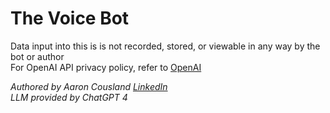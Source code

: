 # The Voice Bot

Data input into this is is not recorded, stored, or viewable in any way by the bot or author  
For OpenAI API privacy policy, refer to [OpenAI](https://openai.com/enterprise-privacy)  
  
_Authored by Aaron Cousland [LinkedIn](https://www.linkedin.com/in/aaron-cousland/)_  
_LLM provided by ChatGPT 4_